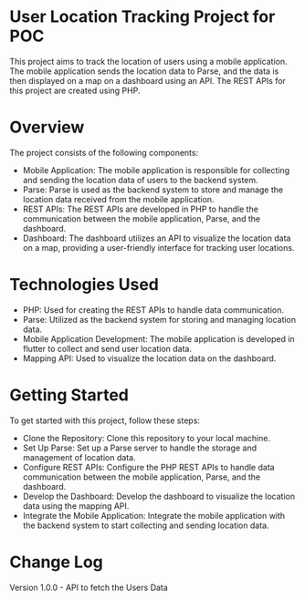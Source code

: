 # User Location Tracking Project for POC

This project aims to track the location of users using a mobile application. The mobile application sends the location data to Parse, and the data is then displayed on a map on a dashboard using an API. The REST APIs for this project are created using PHP.

# Overview

The project consists of the following components:
- Mobile Application: The mobile application is responsible for collecting and sending the location data of users to the backend system.
- Parse: Parse is used as the backend system to store and manage the location data received from the mobile application.
- REST APIs: The REST APIs are developed in PHP to handle the communication between the mobile application, Parse, and the dashboard.
- Dashboard: The dashboard utilizes an API to visualize the location data on a map, providing a user-friendly interface for tracking user locations.

# Technologies Used
- PHP: Used for creating the REST APIs to handle data communication.
- Parse: Utilized as the backend system for storing and managing location data.
- Mobile Application Development: The mobile application is developed in flutter to collect and send user location data.
- Mapping API: Used to visualize the location data on the dashboard.

# Getting Started
To get started with this project, follow these steps:
- Clone the Repository: Clone this repository to your local machine.
- Set Up Parse: Set up a Parse server to handle the storage and management of location data.
- Configure REST APIs: Configure the PHP REST APIs to handle data communication between the mobile application, Parse, and the dashboard.
- Develop the Dashboard: Develop the dashboard to visualize the location data using the mapping API.
- Integrate the Mobile Application: Integrate the mobile application with the backend system to start collecting and sending location data.

# Change Log 
Version 1.0.0
    - API to fetch the Users Data